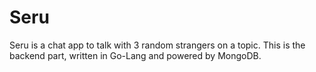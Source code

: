 # Seru

Seru is a chat app to talk with 3 random strangers on a topic. This is the backend part, written in Go-Lang and powered by MongoDB.
